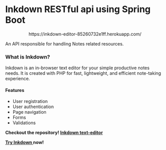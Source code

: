 # Inkdown RESTful api using Spring Boot

<p align="center">https://inkdown-editor-85260732e1ff.herokuapp.com/</p>

<div>
    An API responsible for handling Notes related resources. 
</div>

### What is Inkdown?

Inkdown is an in-browser text editor for your simple productive notes needs.
It is created with PHP for fast, lightweight, and efficient note-taking experience.

<h4>Features</h4>

- User registration
- User authentication
- Page navigation
- Forms 
- Validations

<b>Checkout the repository!<b>
<a href="https://github.com/Ciezo/inkdown">Inkdown text-editor</a>

<b><a href="https://inkdown-editor-85260732e1ff.herokuapp.com/">Try Inkdown </a>now!<b>